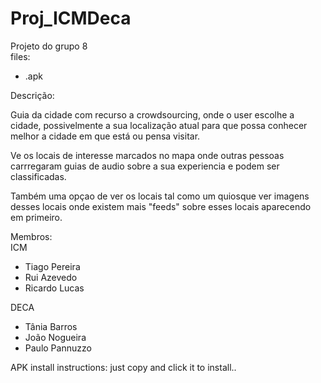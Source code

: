 Proj_ICMDeca
============
Projeto do grupo 8<br>
files:<ul><li> .apk</li></ul>
        
Descrição:<br>
<p>Guia da cidade com recurso a crowdsourcing, onde o user escolhe a cidade, possivelmente a sua localização atual para que possa conhecer melhor a cidade em que está ou pensa visitar.</p>
<p>Ve os locais de interesse marcados no mapa  onde outras pessoas carrregaram guias de audio sobre a sua experiencia e podem ser classificadas.</p>
<p>Também uma opçao de ver os locais tal como um quiosque ver imagens desses locais onde existem mais "feeds" sobre esses locais aparecendo em primeiro.</p>

Membros:<br>
ICM
<ul>
<li>Tiago Pereira</li>
<li>Rui Azevedo</li>
<li>Ricardo Lucas</li>
</ul>

DECA
<ul>
<li>Tânia Barros</li>
<li>João Nogueira</li>
<li>Paulo Pannuzzo</li>
</ul>

APK install instructions: just copy and click it to install..
